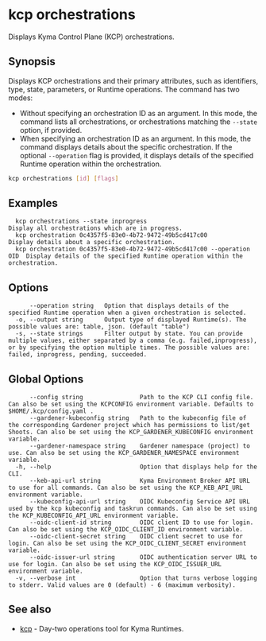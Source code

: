 # kcp orchestrations
Displays Kyma Control Plane (KCP) orchestrations.

## Synopsis

Displays KCP orchestrations and their primary attributes, such as identifiers, type, state, parameters, or Runtime operations.
The command has two modes:
  - Without specifying an orchestration ID as an argument. In this mode, the command lists all orchestrations, or orchestrations matching the `--state` option, if provided.
  - When specifying an orchestration ID as an argument. In this mode, the command displays details about the specific orchestration.
     If the optional `--operation` flag is provided, it displays details of the specified Runtime operation within the orchestration.

```bash
kcp orchestrations [id] [flags]
```

## Examples

```
  kcp orchestrations --state inprogress                                   Display all orchestrations which are in progress.
  kcp orchestration 0c4357f5-83e0-4b72-9472-49b5cd417c00                  Display details about a specific orchestration.
  kcp orchestration 0c4357f5-83e0-4b72-9472-49b5cd417c00 --operation OID  Display details of the specified Runtime operation within the orchestration.
```

## Options

```
      --operation string   Option that displays details of the specified Runtime operation when a given orchestration is selected.
  -o, --output string      Output type of displayed Runtime(s). The possible values are: table, json. (default "table")
  -s, --state strings      Filter output by state. You can provide multiple values, either separated by a comma (e.g. failed,inprogress), or by specifying the option multiple times. The possible values are: failed, inprogress, pending, succeeded.
```

## Global Options

```
      --config string                Path to the KCP CLI config file. Can also be set using the KCPCONFIG environment variable. Defaults to $HOME/.kcp/config.yaml .
      --gardener-kubeconfig string   Path to the kubeconfig file of the corresponding Gardener project which has permissions to list/get Shoots. Can also be set using the KCP_GARDENER_KUBECONFIG environment variable.
      --gardener-namespace string    Gardener namespace (project) to use. Can also be set using the KCP_GARDENER_NAMESPACE environment variable.
  -h, --help                         Option that displays help for the CLI.
      --keb-api-url string           Kyma Environment Broker API URL to use for all commands. Can also be set using the KCP_KEB_API_URL environment variable.
      --kubeconfig-api-url string    OIDC Kubeconfig Service API URL used by the kcp kubeconfig and taskrun commands. Can also be set using the KCP_KUBECONFIG_API_URL environment variable.
      --oidc-client-id string        OIDC client ID to use for login. Can also be set using the KCP_OIDC_CLIENT_ID environment variable.
      --oidc-client-secret string    OIDC client secret to use for login. Can also be set using the KCP_OIDC_CLIENT_SECRET environment variable.
      --oidc-issuer-url string       OIDC authentication server URL to use for login. Can also be set using the KCP_OIDC_ISSUER_URL environment variable.
  -v, --verbose int                  Option that turns verbose logging to stderr. Valid values are 0 (default) - 6 (maximum verbosity).
```

## See also

* [kcp](kcp.md)	 - Day-two operations tool for Kyma Runtimes.

